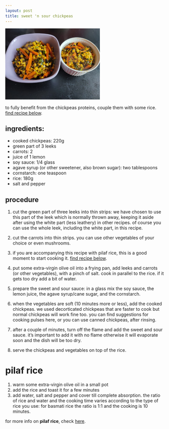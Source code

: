 ```yaml
---
layout: post
title: sweet 'n sour chickpeas
---
```


 <img src="../images/sweet-sour-chickpeas.jpeg" width="300">

to fully benefit from the chickpeas proteins, couple them with some rice. [find recipe below](#pilaf-rice).

## ingredients:

- cooked chickpeas: 220g 
- green part of 3 leeks
- carrots: 2
- juice of 1 lemon
- soy sauce: 1/4 glass
- agave syrup (or other sweetener, also brown sugar): two tablespoons
- cornstarch: one teaspoon
- rice: 180g
- salt and pepper

## procedure

1. cut the green part of three leeks into thin strips: we have chosen to use this part of the leek which is normally thrown away, keeping it aside after using the white part (less leathery) in other recipes. of course you can use the whole leek, including the white part, in this recipe.

2. cut the carrots into thin strips. you can use other vegetables of your choice or even mushrooms.

3. if you are accompanying this recipe with pilaf rice, this is a good moment to start cooking it. [find recipe below](#pilaf-rice).

4. put some extra-virgin olive oil into a frying pan, add leeks and carrots (or other vegetables), with a pinch of salt. cook in parallel to the rice. if it gets too dry add a bit of water.

5. prepare the sweet and sour sauce: in a glass mix the soy sauce, the lemon juice, the agave syrup/cane sugar, and the cornstarch. 

6. when the vegetables are soft (10 minutes more or less), add the cooked chickpeas. we used decorticated chickpeas that are faster to cook but normal chickpeas will work fine too. you can find suggestions for cooking pulses here, or you can use canned chickpeas, after rinsing.

7. after a couple of minutes, turn off the flame and add the sweet and sour sauce. it’s important to add it with no flame otherwise it will evaporate soon and the dish will be too dry.

8. serve the chickpeas and vegetables on top of the rice.


# pilaf rice

1. warm some extra-virgin olive oil in a small pot 
2. add the rice and toast it for a few minutes
3. add water, salt and pepper and cover till complete absorption. the ratio of rice and water and the cooking time varies according to the type of rice you use: for basmati rice the ratio is 1:1 and the cooking is 10 minutes.

for more info on **pilaf rice**, check [here](2020-11-01-pilaf-rice.md).